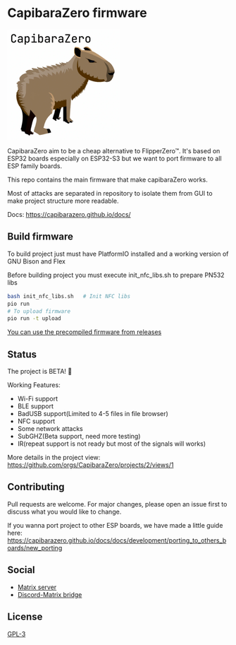 # CapibaraZero firmware

<img src="https://github.com/CapibaraZero/.github/blob/main/logo.png?raw=true" width="256" />

CapibaraZero aim to be a cheap alternative to FlipperZero™. It's based on ESP32 boards especially on ESP32-S3 but we want to port firmware to all ESP family boards.

This repo contains the main firmware that make capibaraZero works.

Most of attacks are separated in repository to isolate them from GUI to make project structure more readable.

Docs: https://capibarazero.github.io/docs/

## Build firmware

To build project just must have PlatformIO installed and a working version of GNU Bison and Flex

Before building project you must execute init_nfc_libs.sh to prepare PN532 libs

```bash
bash init_nfc_libs.sh   # Init NFC libs
pio run
# To upload firmware
pio run -t upload
```

[You can use the precompiled firmware from releases](https://github.com/CapibaraZero/fw/releases)

## Status

The project is BETA! 🎉

Working Features:

- Wi-Fi support
- BLE support
- BadUSB support(Limited to 4-5 files in file browser)
- NFC support
- Some network attacks
- SubGHZ(Beta support, need more testing)
- IR(repeat support is not ready but most of the signals will works)

More details in the project view: https://github.com/orgs/CapibaraZero/projects/2/views/1

## Contributing

Pull requests are welcome. For major changes, please open an issue first
to discuss what you would like to change.

If you wanna port project to other ESP boards, we have made a little guide here: https://capibarazero.github.io/docs/docs/development/porting_to_others_boards/new_porting

## Social

- [Matrix server](https://matrix.to/#/#capibarazero:capibarazero.com)
- [Discord-Matrix bridge](https://discord.gg/4uvMS843)

## License

[GPL-3](https://www.gnu.org/licenses/gpl-3.0.html)
